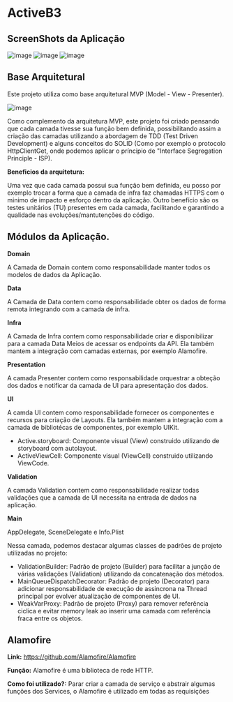 # ActiveB3

## ScreenShots da Aplicação

![image](https://i.ibb.co/mHdXrfD/1.png)
![image](https://i.ibb.co/cwZNhv1/2.png)
![image](https://i.ibb.co/f174KXK/3.png)

## Base Arquitetural


Este projeto utiliza como base arquitetural MVP (Model - View - Presenter). 

![image](https://i.ibb.co/6gqzZhk/Active-B3-Clean-Architecture-drawio-1.png)

Como complemento da arquitetura MVP, este projeto foi criado pensando que cada camada tivesse sua função bem definida, possibilitando assim a criação das camadas utilizando a abordagem de TDD (Test Driven Development) e alguns conceitos do SOLID (Como por exemplo o protocolo HttpClientGet, onde podemos aplicar o príncipio de "Interface Segregation Principle - ISP).

**Beneficios da arquitetura:**

Uma vez que cada camada possui sua função bem definida, eu posso por exemplo trocar a forma que a camada de infra faz chamadas HTTPS com o minimo de impacto e esforço dentro da aplicação. Outro benefício são os testes unitários (TU) presentes em cada camada, facilitando e garantindo a qualidade nas evoluções/mantutenções do código.


## Módulos da Aplicação. 


**Domain**

A Camada de Domain contem como responsabilidade manter todos os modelos de dados da Aplicação. 

**Data**

A Camada de Data contem como responsabilidade obter os dados de forma remota integrando com a camada de infra.

**Infra**

A Camada de Infra contem como responsabilidade criar e disponibilizar para a camada Data Meios de acessar os endpoints da API. Ela também mantem a integração com camadas externas, por exemplo Alamofire.

**Presentation**

A camada Presenter contem como responsabilidade orquestrar a obteção dos dados e notificar da camada de UI para apresentação dos dados.

**UI**

A camda UI contem como responsabilidade fornecer os componentes e recursos para criação de Layouts. Ela também mantem a integração com a camada de bibliotécas de componentes, por exemplo UIKit.

- Active.storyboard: Componente visual (View) construido utilizando de storyboard com autolayout.
- ActiveViewCell: Componente visual (ViewCell) construido utilizando ViewCode.

**Validation**

A camada Validation contem como responsabilidade realizar todas validações que a camada de UI necessita na entrada de dados na aplicação.

**Main**

AppDelegate, SceneDelegate e Info.Plist

Nessa camada, podemos destacar algumas classes de padrões de projeto utilizadas no projeto:

- ValidationBuilder: Padrão de projeto (Builder) para facilitar a junção de várias validações (Validation) utilizando da concatenação dos métodos.
- MainQueueDispatchDecorator: Padrão de projeto (Decorator) para adicionar responsabilidade de execução de assincrona na Thread principal por evolver atualização de componentes de UI.
- WeakVarProxy: Padrão de projeto (Proxy) para remover referência ciclica e evitar memory leak ao inserir uma camada com referência fraca entre os objetos.

## Alamofire

**Link:** https://github.com/Alamofire/Alamofire

**Função:** Alamofire é uma biblioteca de rede HTTP.

**Como foi utilizado?:** Parar criar a camada de serviço e abstrair algumas funções dos Services, o Alamofire é utilizado em todas as requisições

